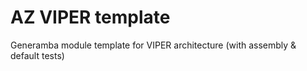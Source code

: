 # AZ VIPER template
Generamba module template for VIPER architecture (with assembly & default tests)
